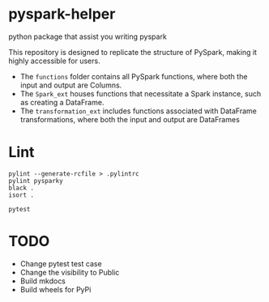 # pyspark-helper
python package that assist you writing pyspark

This repository is designed to replicate the structure of PySpark, making it highly accessible for users.

- The `functions` folder contains all PySpark functions, where both the input and output are Columns.
- The `Spark_ext`  houses functions that necessitate a Spark instance, such as creating a DataFrame.
- The `transformation_ext`  includes functions associated with DataFrame transformations, where both the input and output are DataFrames


# Lint
```
pylint --generate-rcfile > .pylintrc
pylint pysparky
black .
isort .

pytest
```

# TODO
- Change pytest test case
- Change the visibility to Public
- Build mkdocs
- Build wheels for PyPi
